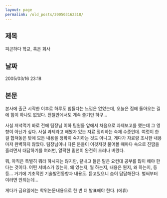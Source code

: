 ```yaml
---
layout: page
permalink: /old_posts/200503162318/
---
```


## 제목
피곤하다 학교, 혹은 회사

## 날짜
2005/03/16 23:18

## 본문
본사에 출근 시작한 이후로 하루도 힘들다는 느낌은 없었는데,
오늘은 집에 돌아오는 길에 힘이 하나도 없었다.
전철안에서도 계속 졸기만 하구...

사실 저녁먹기 바로 전에 팀장님 이하 팀원들 앞에서 처음으로 과제보고를 했는데 그 영향이 아닌가 싶다.
사실 과제라고 해봤자 있는 자료 정리하는 숙제 수준인데.
여럿이 한 걸 합쳐놓은 탓에 모든 내용을 정확히 숙지하는 것도 아니고, 게다가 자료랑 조사한 내용마저 완벽하지 않았다.
팀장님이나 다른 분들이 이것저것 물어볼 때마다 속으로 진땀을 흘리면서 대답하기를 여러번, 얄팍한 밑천이 완전히 드러나 버렸다.

뭐, 아직은 특별히 뭐라 하시지는 않지만, 끝내고 들은 말은 요컨대 공부를 많이 해야 한다는 것이다.
어떤 서비스가 있는지, 왜 있는지, 뭘 하는지, 내용은 뭔지, 왜 하는지, 등등...
거기에 기초적인 기술발전동향과 내용도. 듣고있으니 숨이 답답해진다.
벌써부터 이러면 안되는데...

게다가 금요일에는 학위논문내용으로 한 번 더 발표해야 한다. (에휴)